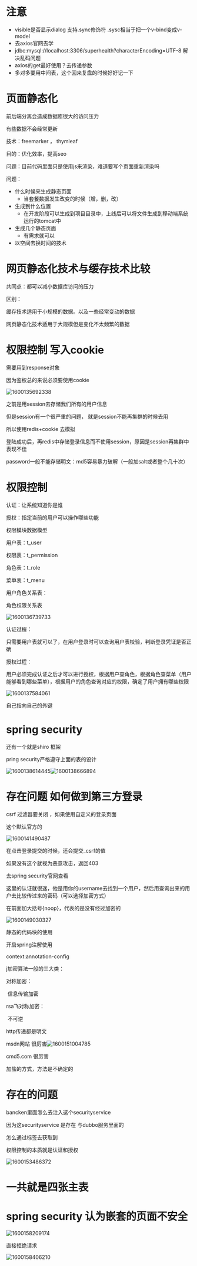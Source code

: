 # 注意
* visible是否显示dialog
   支持.sync修饰符
   .sysc相当于把一个v-bind变成v-model
* 去axios官网去学
* jdbc:mysql://localhost:3306/superhealth?characterEncoding=UTF-8 解决乱码问题
* axios的get最好使用？去传递参数
* 多对多要用中间表，这个回来复盘的时候好好记一下



# 页面静态化

前后端分离会造成数据库很大的访问压力

有些数据不会经常更新

技术：freemarker ， thymleaf



目的：优化效率，提高seo



问题：目前代码里面只是使用js来渲染，难道要写个页面重新渲染吗



问题：

* 什么时候来生成静态页面
  * 当套餐数据发生改变的时候（增，删，改）
* 生成到什么位置
  *  在开发阶段可以生成到项目目录中，上线后可以将文件生成到移动端系统运行的tomcat中
* 生成几个静态页面
  * 有需求就可以
* 以空间去换时间的技术





# 网页静态化技术与缓存技术比较

共同点：都可以减小数据库访问的压力

区别：

缓存技术适用于小规模的数据。以及一些经常变动的数据

网页静态化技术适用于大规模但是变化不太频繁的数据







# 权限控制 写入cookie

需要用到response对象

因为鉴权总的来说必须要使用cookie

![1600135692338](C:\Users\Administrator\AppData\Local\Temp\1600135692338.png)







之前是用session去存储我们所有的用户信息 



但是session有一个很严重的问题， 就是session不能再集群的时候去用   



所以使用redis+cookie 去模拟





登陆成功后，再redis中存储登录信息而不使用session，原因是session再集群中表现不佳





password一般不能存储明文：md5容易暴力破解（一般加salt或者整个几十次）





# 权限控制 

认证：让系统知道你是谁

授权：指定当前的用户可以操作哪些功能





权限模块数据模型

用户表：t_user

权限表：t_permission

角色表：t_role

菜单表：t_menu

用户角色关系表：

角色权限关系表

![1600136739733](C:\Users\Administrator\AppData\Local\Temp\1600136739733.png)

认证过程：

只需要用户表就可以了，在用户登录时可以查询用户表校验，判断登录凭证是否正确

授权过程：

用户必须完成认证之后才可以进行授权，根据用户查角色，根据角色查菜单（用户能够看到哪些菜单），根据用户的角色查询对应的权限，确定了用户拥有哪些权限











![1600137584061](C:\Users\Administrator\AppData\Local\Temp\1600137584061.png)





自己指向自己的外键





# spring security

还有一个就是shiro 框架



pring security严格遵守上面的表的设计

![1600138614445](C:\Users\Administrator\AppData\Local\Temp\1600138614445.png)![1600138666894](C:\Users\Administrator\AppData\Local\Temp\1600138666894.png)



# 存在问题 如何做到第三方登录









csrf 过滤器要关闭 ，如果使用自定义的登录页面 







这个默认官方的

![1600141490487](C:\Users\Administrator\AppData\Local\Temp\1600141490487.png)

在点击登录提交的时候，还会提交_csrf的值



如果没有这个就视为恶意攻击，返回403



去spring security官网查看







这里的认证就很迷，他是用你的username去找到一个用户，然后用查询出来的用户去比较传过来的密码（可以选择加密方式）





在前面加大括号{noop}，代表的是没有经过加密的



![1600149030327](C:\Users\Administrator\AppData\Local\Temp\1600149030327.png)









静态的代码块的使用



开启spring注解使用

context:annotation-config





j加密算法一般的三大类：

对称加密：

​	信息传输加密

rsa飞对称加密：

​	不可逆



http传递都是明文



msdn网站   很厉害![1600151004785](C:\Users\Administrator\AppData\Local\Temp\1600151004785.png)



cmd5.com 很厉害

加盐的方式，方法是不确定的





# 存在的问题 

bancken里面怎么去注入这个securityservice

因为这securityservice 是存在 与dubbo服务里面的

怎么通过标签去获取到



权限控制的本质就是认证和授权



![1600153486372](C:\Users\Administrator\AppData\Local\Temp\1600153486372.png)







# 一共就是四张主表 



# spring security 认为嵌套的页面不安全 

![1600158209174](C:\Users\Administrator\AppData\Local\Temp\1600158209174.png)



直接拒绝请求

![1600158406210](C:\Users\Administrator\AppData\Local\Temp\1600158406210.png)